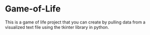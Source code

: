 # Game-of-Life
This is a game of life project that you can create by pulling data from a visualized text file using the tkinter library in python.

